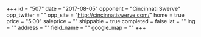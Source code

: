 +++
id = "507"
date = "2017-08-05"
opponent = "Cincinnati Swerve"
opp_twitter = ""
opp_site = "http://cincinnatiswerve.com/"
home = true
price = "5.00"
saleprice = ""
shippable = true
completed = false
lat = ""
lng = ""
address = ""
field_name = ""
google_map = ""
+++
